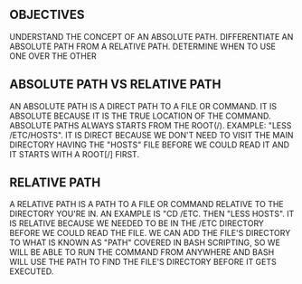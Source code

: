 OBJECTIVES
--
UNDERSTAND THE CONCEPT OF AN ABSOLUTE PATH.
DIFFERENTIATE AN ABSOLUTE PATH FROM A RELATIVE PATH.
DETERMINE WHEN TO USE ONE OVER THE OTHER

ABSOLUTE PATH VS RELATIVE PATH
---
AN ABSOLUTE PATH IS A DIRECT PATH TO A FILE OR COMMAND. IT IS ABSOLUTE BECAUSE IT IS THE TRUE LOCATION OF THE COMMAND.
ABSOLUTE PATHS ALWAYS STARTS FROM THE ROOT(/).
EXAMPLE: "LESS /ETC/HOSTS". IT IS DIRECT BECAUSE WE DON'T NEED TO VISIT THE MAIN DIRECTORY HAVING THE "HOSTS" FILE BEFORE WE COULD READ IT AND IT STARTS WITH A ROOT[/] FIRST.

RELATIVE PATH
--
A RELATIVE PATH IS A PATH TO A FILE OR COMMAND RELATIVE TO THE DIRECTORY YOU'RE IN.
AN EXAMPLE IS "CD /ETC. THEN "LESS HOSTS". IT IS RELATIVE BECAUSE WE NEEDED TO BE IN THE /ETC DIRECTORY BEFORE WE COULD READ THE FILE.
WE CAN ADD THE FILE'S DIRECTORY TO WHAT IS KNOWN AS "PATH" COVERED IN BASH SCRIPTING, SO WE WILL BE ABLE TO RUN THE COMMAND FROM ANYWHERE AND BASH WILL USE THE PATH TO FIND THE FILE'S DIRECTORY BEFORE IT GETS EXECUTED.
